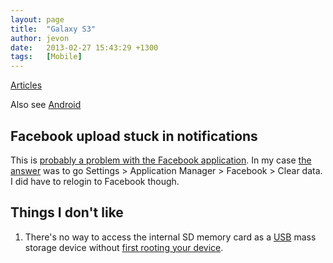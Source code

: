 ```yaml
---
layout: page
title:  "Galaxy S3"
author: jevon
date:   2013-02-27 15:43:29 +1300
tags:   [Mobile]
---
```


[Articles](articles.md)

Also see [Android](android.md)

## Facebook upload stuck in notifications

This is <a href="http://forum.xda-developers.com/showthread.php?t=1725570">probably a problem with the Facebook application</a>. In my case <a href="http://forum.xda-developers.com/showpost.php?p=27742800&postcount=5">the answer</a> was to go Settings > Application Manager > Facebook > Clear data. I did have to relogin to Facebook though.

## Things I don't like
1. There's no way to access the internal SD memory card as a [USB](usb.md) mass storage device without <a href="http://www.computerhope.com/forum/index.php?topic=133187.0">first rooting your device</a>.
